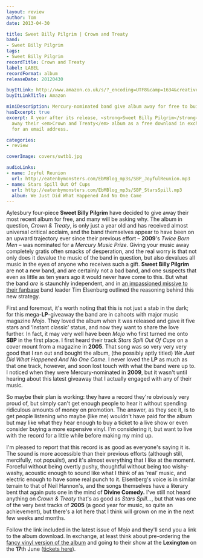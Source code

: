 ```yaml
---
layout: review
author: Tom
date: 2013-04-30

title: Sweet Billy Pilgrim | Crown and Treaty
band:
- Sweet Billy Pilgrim
tags:
- Sweet Billy Pilgrim
recordTitle: Crown and Treaty
label: LABEL
recordFormat: album
releaseDate: 20120430

buyItLink: http://www.amazon.co.uk/s/?_encoding=UTF8&camp=1634&creative=19450&field-keywords=sweet%20billy%20pilgrim%20-%20crown%20and%20treaty&linkCode=ur2&sprefix=sweet%20billy%20pilgrim%20%2Caps%2C275&tag=eatebymons-21&url=search-alias%3Daps
buyItLinkTitle: Amazon

miniDescription: Mercury-nominated band give album away for free to build a career. Are they crazy?
hasExcerpt: true
excerpt: A year after its release, <strong>Sweet Billy Pilgrim</strong> are giving
  away their <em>Crown and Treaty</em> album as a free download in exchange
  for an email address.

categories:
- review

coverImage: covers/swtb1.jpg

audioLinks:
- name: Joyful Reunion
  url: http://eatenbymonsters.com/EbMBlog_mp3s/SBP_JoyfulReunion.mp3
- name: Stars Spill Out Of Cups
  url: http://eatenbymonsters.com/EbMBlog_mp3s/SBP_StarsSpill.mp3
  album: We Just Did What Happened And No One Came
---
```


Aylesbury four-piece **Sweet Billy Pilgrim** have decided to give away their most recent album for free, and many will be asking why. The album in question, *Crown & Treaty*, is only just a year old and has received almost universal critical acclaim, and the band themselves appear to have been on an upward trajectory ever since their previous effort – **2009**'s *Twice Born Men* – was nominated for a *Mercury Music Prize*. Giving your music away completely gratis often smacks of desperation, and the real worry is that not only does it devalue the music of the band in question, but also devalues all music in the eyes of anyone who receives such a gift. **Sweet Billy Pilgrim** are not a new band, and are certainly not a bad band, and one suspects that even as little as ten years ago it would never have come to this. But what the band _are_ is staunchly independent, and in [an impassioned missive to their fanbase](http://www.huffingtonpost.co.uk/tim-elsenburg/pilgrims-progress-ii-whats-the-value-of-free_b_3138221.html) band leader Tim Elsenburg outlined the reasoning behind this new strategy.

First and foremost, it's worth noting that this is not just a stab in the dark; for this mega-**LP**-giveaway the band are in cahoots with major music magazine *Mojo*. They loved the album when it was released and gave it five stars and ‘instant classic’ status, and now they want to share the love further. In fact, it may very well have been *Mojo* who first turned me onto **SBP** in the first place. I first heard their track *Stars Spill Out Of Cups* on a cover mount from a magazine in **2005**. That song was so very very very good that I ran out and bought the album, (the possibly aptly titled) *We Just Did What Happened And No One Came*. I never loved the **LP** as much as that one track, however, and soon lost touch with what the band were up to. I noticed when they were Mercury-nominated in **2009**, but it wasn't until hearing about this latest giveaway that I actually engaged with any of their music.

So maybe their plan is working: they have a record they're obviously very proud of, but simply can't get enough people to hear it without spending ridiculous amounts of money on promotion. The answer, as they see it, is to get people listening who maybe (like me) wouldn't have paid for the album but may like what they hear enough to buy a ticket to a live show or even consider buying a more expensive vinyl. I'm considering it, but want to live with the record for a little while before making my mind up.

I'm pleased to report that this record is as good as everyone's saying it is. The sound is more accessible than their previous efforts (although still, mercifully, not _populist_), and it's almost everything that I like at the moment. Forceful without being overtly pushy, thoughtful without being too wishy-washy, acoustic enough to sound like what I think of as ‘real’ music, and electric enough to have some real punch to it. Elsenberg's voice is in similar terrain to that of Neil Hannon's, and the songs themselves have a literary bent that again puts one in the mind of **Divine Comedy.** I've still not heard anything on *Crown & Treaty* that's as good as *Stars Spill...*, but that was one of the very best tracks of **2005** (a good year for music, so quite an achievement), but there's a lot here that I think will grown on me in the next few weeks and months.

Follow the link included in the latest issue of *Mojo* and they'll send you a link to the album download. In exchange, at least think about pre-ordering the [fancy vinyl version of the album](http://sweetbillypilgrim.com/site/records/vinyl/crown-and-treaty-lp.html) and going to their show at the **Lexington** on the **17**th June ([tickets here](http://www.musicglue.com/sweetbillypilgrim/eventdetails/17-jun-13-sweet-billy-pilgrim-the-lexington/)).
